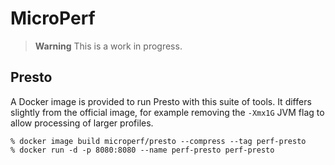 # MicroPerf

> **Warning**
> This is a work in progress.

## Presto

A Docker image is provided to run Presto with this suite of tools.
It differs slightly from the official image, for example removing the `-Xmx1G`
JVM flag to allow processing of larger profiles.

```
% docker image build microperf/presto --compress --tag perf-presto
% docker run -d -p 8080:8080 --name perf-presto perf-presto
```
